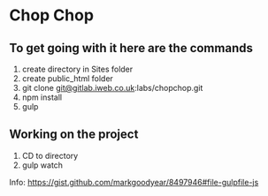 # Chop Chop

## To get going with it here are the commands

1. create directory in Sites folder
2. create public_html folder
3. git clone git@gitlab.iweb.co.uk:labs/chopchop.git
4. npm install
5. gulp

## Working on the project

1. CD to directory
2. gulp watch

Info: https://gist.github.com/markgoodyear/8497946#file-gulpfile-js
